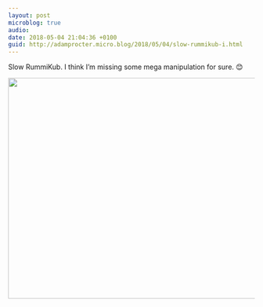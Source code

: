 ```yaml
---
layout: post
microblog: true
audio: 
date: 2018-05-04 21:04:36 +0100
guid: http://adamprocter.micro.blog/2018/05/04/slow-rummikub-i.html
---
```

Slow RummiKub. I think I’m missing some mega manipulation for sure. 😊

<img src="http://discursive.adamprocter.co.uk/uploads/2018/1940aa354a.jpg" width="600" height="450" />
